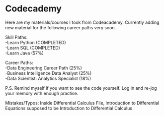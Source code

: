 # Codecademy
Here are my materials/courses I took from Codeacademy.
Currently adding new material for the following career paths very soon. <br />

Skill Paths:<br />
-Learn Python (COMPLETED) <br />
-Learn SQL (COMPLETED) <br />
-Learn Java (57%) <br />

Career Paths:<br />
-Data Engineering Career Path (25%) <br />
-Business Intelligence Data Analyst (25%) <br />
-Data Scientist: Analytics Specialist (18%) <br />

P.S. Remind myself if you want to see the code yourself. 
Log in and re-jog your memory with enough practise.

Mistakes/Typos: Inside Differential Calculus File, Introduction to Differential Equations supposed to be Introduction to Differential Calculus
